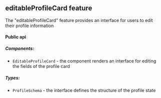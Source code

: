 ## editableProfileCard feature

The "editableProfileCard" feature provides an interface for users to edit their profile information

#### Public api

##### Components:

-   `EditableProfileCard` - the component renders an interface for editing the fields of the profile card

##### Types:

-   `ProfileSchema` - the interface defines the structure of the profile state
